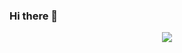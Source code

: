 ### Hi there 👋
<p align="center">
  <img src="https://readme-typing-svg.herokuapp.com?lines=Data+Science+Student;Data+Analyst;Business Analyst&center=true&width=380&height=45">
</p>
<!--
**phamvutuyetanh/phamvutuyetanh** is a ✨ _special_ ✨ repository because its `README.md` (this file) appears on your GitHub profile.

Here are some ideas to get you started:

- 🔭 I’m currently working on ...
- 🌱 I’m currently learning ...
- 👯 I’m looking to collaborate on ...
- 🤔 I’m looking for help with ...
- 💬 Ask me about ...
- 📫 How to reach me: ...
- 😄 Pronouns: ...
- ⚡ Fun fact: ...
-->
![Anurag's GitHub stats](https://github-readme-stats.vercel.app/api?username=phamvutuyetanh&show_icons=true&theme=radical)
